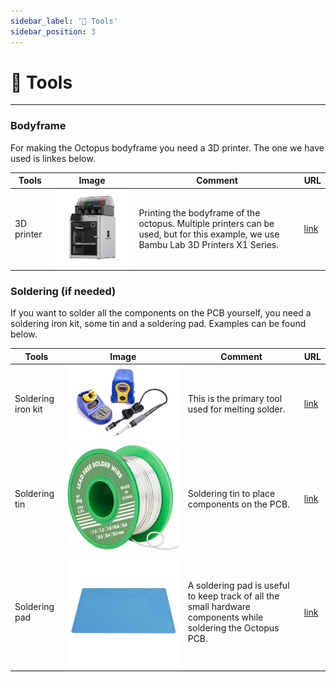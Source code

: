 ```yaml
---
sidebar_label: '🧰 Tools'
sidebar_position: 3
---
```


# 🧰 Tools

---

### Bodyframe

For making the Octopus bodyframe you need a 3D printer. The one we have used is linkes below. 

| **Tools** | **Image** | **Comment** | **URL**|
|-----------------|-----------------|-----------------|-----------------|
| 3D printer | ![Bambu](../../static/img/electronics/printerbambu.jpeg) | Printing the bodyframe of the octopus. Multiple printers can be used, but for this example, we use Bambu Lab 3D Printers X1 Series. | [link](https://bambulab.com/en-eu/x1) |


### Soldering (if needed)


If you want to solder all the components on the PCB yourself, you need a soldering iron kit, some tin and a soldering pad. Examples can be found below.


| **Tools** | **Image** | **Comment** | **URL**|
|-----------------|-----------------|-----------------|-----------------|
| Soldering iron kit | ![Soldering iron kit](../../static/img/electronics/soldering.jpg) | This is the primary tool used for melting solder. |  [link](https://www.amazon.com/Hakko-FX888D-23BY-Digital-Soldering-Station/dp/B00ANZRT4M/) |
| Soldering tin | ![Soldering iron example](../../static/img/solderingiron.jpg) | Soldering tin to place components on the PCB. | [link](https://www.amazon.nl/s?k=soldeertin&crid=WE36WZIBAFQB&sprefix=soldeertin%2Caps%2C125&ref=nb_sb_ss_ts-doa-p_2_10) | 
| Soldering pad | ![Soldering pad example](../../static/img/solderingpad.jpg) | A soldering pad is useful to keep track of all the small hardware components while soldering the Octopus PCB. | [link](https://www.amazon.nl/-/en/Soldering-soldering-resistant-magnetic-insulation/dp/B07P11QZ2G) |



